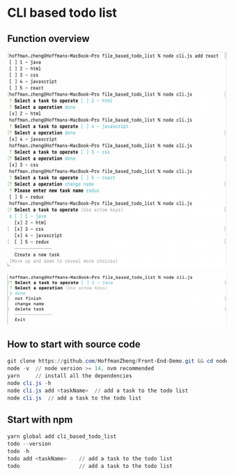 # CLI based todo list

## Function overview

![](https://github.com/HoffmanZheng/Front-End-Demo/blob/main/images/node.js-todo-list-1.png)

![](https://github.com/HoffmanZheng/Front-End-Demo/blob/main/images/node.js-todo-list-2.png)

## How to start with source code

```powershell
git clone https://github.com/HoffmanZheng/Front-End-Demo.git && cd node.js/file_based_todo_list    // clone and get the source code
node -v  // node version >= 14, nvm recommended
yarn     // install all the dependencies
node cli.js -h    
node cli.js add <taskName>  // add a task to the todo list
node cli.js  // add a task to the todo list
```

## Start with npm

```powershell
yarn global add cli_based_todo_list
todo --version
todo -h
todo add <taskName>    // add a task to the todo list
todo                   // add a task to the todo list
```

